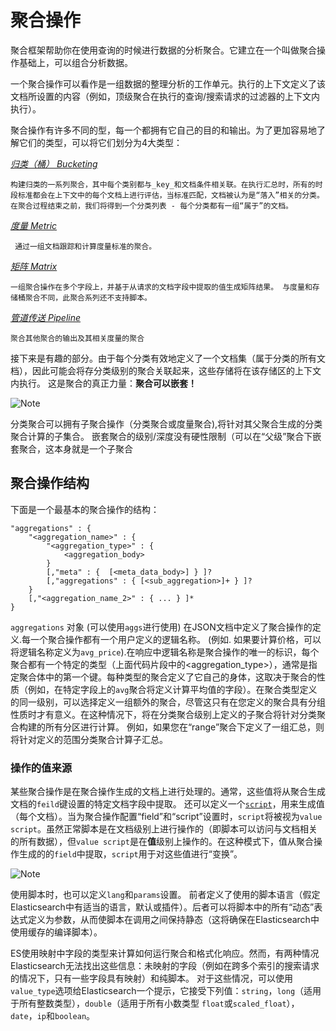# 聚合操作

聚合框架帮助你在使用查询的时候进行数据的分析聚合。它建立在一个叫做聚合操作基础上，可以组合分析数据。

一个聚合操作可以看作是一组数据的整理分析的工作单元。执行的上下文定义了该文档所设置的内容（例如，顶级聚合在执行的查询/搜索请求的过滤器的上下文内执行）。

聚合操作有许多不同的型，每一个都拥有它自己的目的和输出。为了更加容易地了解它们的类型，可以将它们划分为4大类型：

[_归类（桶） Bucketing_](search-aggregations-bucket.html)

    构建归类的一系列聚合，其中每个类别都与_key_和文档条件相关联。在执行汇总时，所有的时段标准都会在上下文中的每个文档上进行评估，当标准匹配，文档被认为是“落入”相关的分类。 在聚合过程结束之前，我们将得到一个分类列表 - 每个分类都有一组“属于”的文档。

[_度量 Metric_](search-aggregations-metrics.html)

     通过一组文档跟踪和计算度量标准的聚合。
[_矩阵 Matrix_](search-aggregations-matrix.html)

    一组聚合操作在多个字段上，并基于从请求的文档字段中提取的值生成矩阵结果。 与度量和存储桶聚合不同，此聚合系列还不支持脚本。
    
[_管道传送 Pipeline_](search-aggregations-pipeline.html)
     
    聚合其他聚合的输出及其相关度量的聚合 

接下来是有趣的部分。由于每个分类有效地定义了一个文档集（属于分类的所有文档），因此可能会将存分类级别的聚合关联起来，这些存储将在该存储区的上下文内执行。 这是聚合的真正力量：**聚合可以嵌套！**

![Note](https://www.elastic.co/guide/en/elasticsearch/reference/current/images/icons/note.png)

分类聚合可以拥有子聚合操作（分类聚合或度量聚合),将针对其父聚合生成的分类聚合计算的子集合。 嵌套聚合的级别/深度没有硬性限制（可以在“父级”聚合下嵌套聚合，这本身就是一个子聚合

## 聚合操作结构

下面是一个最基本的聚合操作的结构：    
    
    "aggregations" : {
        "<aggregation_name>" : {
            "<aggregation_type>" : {
                <aggregation_body>
            }
            [,"meta" : {  [<meta_data_body>] } ]?
            [,"aggregations" : { [<sub_aggregation>]+ } ]?
        }
        [,"<aggregation_name_2>" : { ... } ]*
    }

`aggregations` 对象 (可以使用`aggs`进行使用) 在JSON文档中定义了聚合操作的定义.每一个聚合操作都有一个用户定义的逻辑名称。 (例如. 如果要计算价格，可以将逻辑名称定义为`avg_price`).在响应中逻辑名称是聚合操作的唯一的标识，每个聚合都有一个特定的类型（上面代码片段中的<aggregation_type>），通常是指定聚合体中的第一个键。每种类型的聚合定义了它自己的身体，这取决于聚合的性质（例如，在特定字段上的`avg`聚合将定义计算平均值的字段）。在聚合类型定义的同一级别，可以选择定义一组额外的聚合，尽管这只有在您定义的聚合具有分组性质时才有意义。在这种情况下，将在分类聚合级别上定义的子聚合将针对分类聚合构建的所有分区进行计算。 例如，如果您在“range”聚合下定义了一组汇总，则将针对定义的范围分类聚合计算子汇总。


### 操作的值来源
某些聚合操作是在聚合操作生成的文档上进行处理的。通常，这些值将从聚合生成文档的`feild`键设置的特定文档字段中提取。 还可以定义一个[`script`](modules-scripting.html)，用来生成值（每个文档）。当为聚合操作配置“field”和“script”设置时，`script`将被视为`value script`。虽然正常脚本是在文档级别上进行操作的（即脚本可以访问与文档相关的所有数据），但`value script`是在**值**级别上操作的。在这种模式下，值从聚合操作生成的的`field`中提取，`script`用于对这些值进行“变换”。


![Note](https://www.elastic.co/guide/en/elasticsearch/reference/current/images/icons/note.png)

使用脚本时，也可以定义`lang`和`params`设置。 前者定义了使用的脚本语言（假定Elasticsearch中有适当的语言，默认或插件）。后者可以将脚本中的所有“动态”表达式定义为参数，从而使脚本在调用之间保持静态（这将确保在Elasticsearch中使用缓存的编译脚本）。

ES使用映射中字段的类型来计算如何运行聚合和格式化响应。然而，有两种情况Elasticsearch无法找出这些信息：未映射的字段（例如在跨多个索引的搜索请求的情况下，只有一些字段具有映射）和纯脚本。 对于这些情况，可以使用`value_type`选项给Elasticsearch一个提示，它接受下列值：`string`，`long`（适用于所有整数类型），`double`（适用于所有小数类型 `float`或`scaled_float`），`date`，`ip`和`boolean`。

